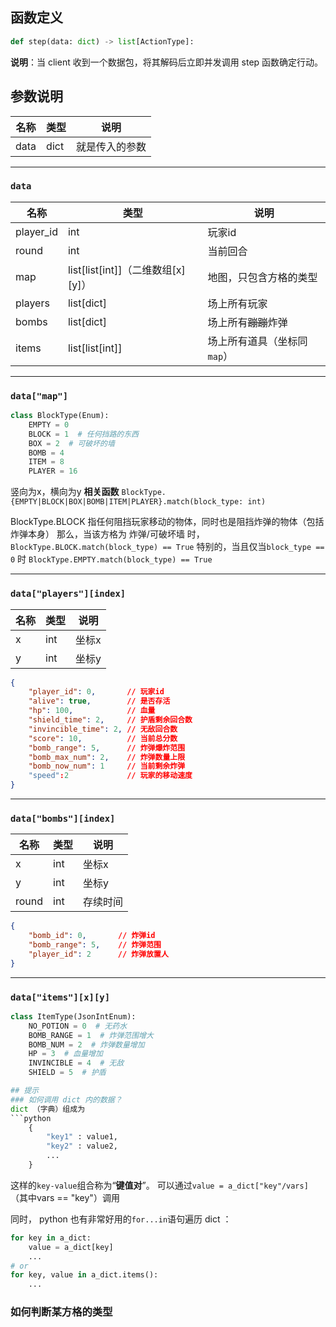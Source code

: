 ## 函数定义
```python
def step(data: dict) -> list[ActionType]:
```
**说明**：当 client 收到一个数据包，将其解码后立即并发调用 step 函数确定行动。

## 参数说明

| 名称 | 类型 | 说明 |
| --- | --- | --- |
| data | dict | 就是传入的参数 |

---
 ### `data`
| 名称 | 类型 | 说明 |
| --- | --- | --- |
| player_id | int | 玩家id |
| round | int | 当前回合 |
| map | list[list[int]]（二维数组[x][y]） | 地图，只包含方格的类型 |
| players | list[dict] | 场上所有玩家 |
| bombs | list[dict] | 场上所有~~蹦蹦~~炸弹 |
| items | list[list[int]] | 场上所有道具（坐标同`map`）|

---
### `data["map"]`
```python
class BlockType(Enum):
    EMPTY = 0
    BLOCK = 1  # 任何挡路的东西
    BOX = 2  # 可破坏的墙
    BOMB = 4
    ITEM = 8
    PLAYER = 16
```
竖向为x，横向为y
**相关函数**
`BlockType.{EMPTY|BLOCK|BOX|BOMB|ITEM|PLAYER}.match(block_type: int)`

BlockType.BLOCK 指任何阻挡玩家移动的物体，同时也是阻挡炸弹的物体（包括炸弹本身）
那么，当该方格为 炸弹/可破坏墙 时，`BlockType.BLOCK.match(block_type) == True`
特别的，当且仅当`block_type == 0` 时 `BlockType.EMPTY.match(block_type) == True`

---
### `data["players"][index]`
| 名称 | 类型 | 说明 |
| --- | --- | --- |
| x | int | 坐标x |
| y | int | 坐标y |

```json
{
    "player_id": 0,       // 玩家id
    "alive": true,        // 是否存活
    "hp": 100,            // 血量
    "shield_time": 2,     // 护盾剩余回合数
    "invincible_time": 2, // 无敌回合数
    "score": 10,          // 当前总分数
    "bomb_range": 5,      // 炸弹爆炸范围
    "bomb_max_num": 2,    // 炸弹数量上限
    "bomb_now_num": 1     // 当前剩余炸弹
    "speed":2             // 玩家的移动速度
}
```

---
### `data["bombs"][index]`
| 名称 | 类型 | 说明 |
| --- | --- | --- |
| x | int | 坐标x |
| y | int | 坐标y |
| round | int | 存续时间 |
```json
{
    "bomb_id": 0,       // 炸弹id
    "bomb_range": 5,    // 炸弹范围
    "player_id": 2      // 炸弹放置人
}
```

---
### `data["items"][x][y]`
```py
class ItemType(JsonIntEnum):
    NO_POTION = 0  # 无药水
    BOMB_RANGE = 1  # 炸弹范围增大
    BOMB_NUM = 2  # 炸弹数量增加
    HP = 3  # 血量增加
    INVINCIBLE = 4  # 无敌
    SHIELD = 5  # 护盾

## 提示
### 如何调用 dict 内的数据？
dict （字典）组成为
```python
	{
		"key1" : value1,
		"key2" : value2,
		...
	}
```
这样的`key-value`组合称为“**键值对**”。
可以通过`value = a_dict["key"/vars]` （其中vars == "key"）调用

同时， python 也有非常好用的`for...in`语句遍历 dict ：
```python
for key in a_dict:
	value = a_dict[key]
	...
# or
for key, value in a_dict.items():
	...
```
### 如何判断某方格的类型
